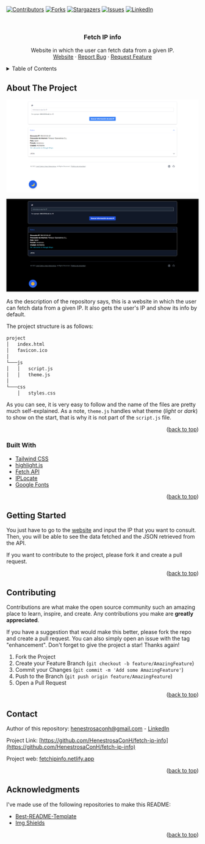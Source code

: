 <div id="top"></div>

<!-- PROJECT SHIELDS -->
<!--
*** I'm using markdown "reference style" links for readability.
*** Reference links are enclosed in brackets [ ] instead of parentheses ( ).
*** See the bottom of this document for the declaration of the reference variables
*** for contributors-url, forks-url, etc. This is an optional, concise syntax you may use.
*** https://www.markdownguide.org/basic-syntax/#reference-style-links
-->

[![Contributors][contributors-shield]][contributors-url]
[![Forks][forks-shield]][forks-url]
[![Stargazers][stars-shield]][stars-url]
[![Issues][issues-shield]][issues-url]
[![LinkedIn][linkedin-shield]][linkedin-url]

<!-- PROJECT LOGO -->
<br />
<div align="center">
  <h3 align="center">Fetch IP info</h3>

  <p align="center">
    Website in which the user can fetch data from a given IP.
    <br />
		<a href="https://fetchipinfo.netlify.app">Website</a>
    ·
    <a href="https://github.com/HenestrosaConH/fetch-ip-info/issues">Report Bug</a>
    ·
    <a href="https://github.com/HenestrosaConH/fetch-ip-info/issues">Request Feature</a>
  </p>
</div>

<!-- TABLE OF CONTENTS -->
<details>
  <summary>Table of Contents</summary>
  <ol>
    <li>
      <a href="#about-the-project">About The Project</a>
      <ul>
        <li><a href="#built-with">Built With</a></li>
      </ul>
    </li>
    <li>
      <a href="#getting-started">Getting Started</a>
    </li>
    <li><a href="#contributing">Contributing</a></li>
    <li><a href="#contact">Contact</a></li>
    <li><a href="#acknowledgments">Acknowledgments</a></li>
  </ol>
</details>

<!-- ABOUT THE PROJECT -->

## About The Project

[![Main screenshot][main-screenshot]](https://fetchipinfo.netlify.app/)

[![Main screenshot dark][main-screenshot-dark]](https://fetchipinfo.netlify.app/)

As the description of the repository says, this is a website in which the user can fetch data from a given IP. It also gets the user's IP and show its info by default.

The project structure is as follows:
 
```
project
│   index.html
│   favicon.ico    
│
└───js
│   │   script.js
│   │   theme.js
│
└───css
    │   styles.css
```

As you can see, it is very easy to follow and the name of the files are pretty much self-explained. As a note, `theme.js` handles what theme (_light_ or _dark_) to show on the start, that is why it is not part of the `script.js` file.
 
<p align="right">(<a href="#top">back to top</a>)</p>

<!-- BUILT WITH -->

### Built With

- [Tailwind CSS](https://tailwindcss.com/)
- [highlight.js](https://highlightjs.org/usage/)
- [Fetch API](https://developer.mozilla.org/en-US/docs/Web/API/Fetch_API)
- [IPLocate](https://www.iplocate.io)
- [Google Fonts](https://fonts.google.com/about)

<p align="right">(<a href="#top">back to top</a>)</p>

<!-- GETTING STARTED -->

## Getting Started

You just have to go to the [website](https://fetchipinfo.netlify.app/) and input the IP that you want to consult. Then, you will be able to see the data fetched and the JSON retrieved from the API.

If you want to contribute to the project, please fork it and create a pull request. 

<p align="right">(<a href="#top">back to top</a>)</p>

<!-- CONTRIBUTING -->

## Contributing

Contributions are what make the open source community such an amazing place to learn, inspire, and create. Any contributions you make are **greatly appreciated**.

If you have a suggestion that would make this better, please fork the repo and create a pull request. You can also simply open an issue with the tag "enhancement".
Don't forget to give the project a star! Thanks again!

1. Fork the Project
2. Create your Feature Branch (`git checkout -b feature/AmazingFeature`)
3. Commit your Changes (`git commit -m 'Add some AmazingFeature'`)
4. Push to the Branch (`git push origin feature/AmazingFeature`)
5. Open a Pull Request

<p align="right">(<a href="#top">back to top</a>)</p>

<!-- CONTACT -->

## Contact

Author of this repository: henestrosaconh@gmail.com - [LinkedIn](https://www.linkedin.com/in/henestrosaconh/)

Project Link: [https://github.com/HenestrosaConH/fetch-ip-info](https://github.com/HenestrosaConH/fetch-ip-info)

Project web: [fetchipinfo.netlify.app](fetchipinfo.netlify.app)

<p align="right">(<a href="#top">back to top</a>)</p>

<!-- ACKNOWLEDGMENTS -->

## Acknowledgments

I've made use of the following repositories to make this README:

-   [Best-README-Template](https://github.com/othneildrew/Best-README-Template/)
-   [Img Shields](https://shields.io)

<p align="right">(<a href="#top">back to top</a>)</p>

<!-- MARKDOWN LINKS & IMAGES -->
<!-- https://www.markdownguide.org/basic-syntax/#reference-style-links -->

[contributors-shield]: https://img.shields.io/github/contributors/HenestrosaConH/fetch-ip-info.svg?style=for-the-badge
[contributors-url]: https://github.com/HenestrosaConH/fetch-ip-info/graphs/contributors
[forks-shield]: https://img.shields.io/github/forks/HenestrosaConH/fetch-ip-info.svg?style=for-the-badge
[forks-url]: https://github.com/HenestrosaConH/fetch-ip-info/network/members
[stars-shield]: https://img.shields.io/github/stars/HenestrosaConH/fetch-ip-info.svg?style=for-the-badge
[stars-url]: https://github.com/HenestrosaConH/fetch-ip-info/stargazers
[issues-shield]: https://img.shields.io/github/issues/HenestrosaConH/fetch-ip-info.svg?style=for-the-badge
[issues-url]: https://github.com/HenestrosaConH/fetch-ip-info/issues
[linkedin-shield]: https://img.shields.io/badge/-LinkedIn-black.svg?style=for-the-badge&logo=linkedin&colorB=555
[linkedin-url]: https://linkedin.com/in/henestrosaconh
[main-screenshot]: docs/img/main-screenshot.png
[main-screenshot-dark]: docs/img/main-screenshot-dark.png